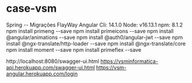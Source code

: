 # case-vsm

Spring 
-- Migrações FlayWay 
Angular Cli: 14.1.0
Node: v16.13.1
npm: 8.1.2
npm install primeng --save
npm install primeicons --save
npm install @angular/animations --save
npm install @auth0/angular-jwt --save
npm install @ngx-translate/http-loader --save
npm install @ngx-translate/core
npm install moment --save
npm install primeflex --save

http://localhost:8080/swagger-ui.html
https://vsminformatica-api.herokuapp.com/swagger-ui.html
https://vsm-angular.herokuapp.com/login
